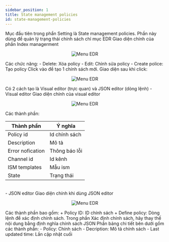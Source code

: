 ```yaml
---
sidebar_position: 1
title: State management policies
id: state-management-policies
---
```

Mục đầu tiên trong phẩn Setting là State management policies. Phần này dùng để quản lý trạng thái chính sách chỉ mục EDR
Giao diện chính của phần Index managerment
<p align="center">
  <img src="/img/Setting/Index/smp.jpg" alt="Menu EDR" />
</p>
Các chức năng:
- Delete: Xóa policy
- Edit: Chỉnh sửa policy
- Create police: Tạo policy
  Click vào để tạo 1 chính sách mới. Giao diện sau khi click:
  <p align="center">
  <img src="/img/Setting/Index/cp.png" alt="Menu EDR" />
  </p>
  Có 2 cách tạo là Visual editor (trực quan) và JSON editor (dòng lệnh)
  - Visual editor
    Giao diện chính của visual editor
    <p align="center">
    <img src="/img/Setting/Index/ve.png" alt="Menu EDR" />
    </p>
    Các thành phần:
    <table class="">
    <thead>
      <tr>
        <th>Thành phần</th>
        <th>Ý nghĩa</th>
      </tr>
    </thead>
    <tbody>
      <tr>
        <td>Policy id</td>
        <td>Id chính sách</td>
      </tr>
      <tr>
        <td>Description</td>
        <td>Mô tả</td>
      </tr>
      <tr>
        <td>Error nofication</td>
        <td>Thông báo lỗi</td>
        </tr>
      <tr>
        <td>Channel id</td>
        <td>Id kênh</td>
      </tr>
      <tr>
        <td>ISM templates</td>
        <td>Mẫu ism</td>
      </tr>
      <tr>
        <td>State</td>
        <td>Trạng thái</td>
      </tr>
      </tbody>
      </table>
      <br />
  - JSON editor
    Giao diện chính khi dùng JSON editor
    <p align="center">
    <img src="/img/Setting/Index/jsedit.png" alt="Menu EDR" />
    </p>
    Các thành phần bao gồm:
    + Policy ID: ID chính sách
    + Define policy: Dòng lệnh để xác định chính sách. Trong phần Xác định chính sách, hãy thay thế nội dung bằng định nghĩa chính sách JSON
Phần bảng chi tiết bên dưới gồm các thành phần:
- Policy: Chính sách
- Decription: Mô tả chính sách
- Last updated time: Lần cập nhật cuối




